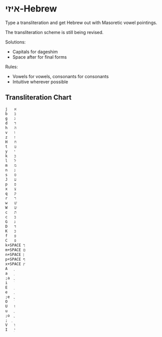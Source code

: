 # איזי-Hebrew

Type a transliteration and get Hebrew out with Masoretic vowel pointings.

The transliteration scheme is still being revised.

Solutions:

* Capitals for dageshim
* Space after for final forms

Rules:

* Vowels for vowels, consonants for consonants
* Intuitive wherever possible

## Transliteration Chart

```
j	א
b	ב
g	ג
d	ד
h	ה
v	ו
z	ז
H	ח
t	ט
y	י
k	כ
l	ל
m	מ
n	נ
s	ס
J	ע
p	פ
x	צ
q	ק
r	ר
w	שׁ
W	שׂ
c	ת
c	בּ
G	גּ
D	דּ
K	כּ
f	פּ
C	פּ
k+SPACE	ך
m+SPACE	ם
n+SPACE	ן
p+SPACE	ף
x+SPACE	ץ
A	ָ
a	ַ
;a	ֲ
i	ֹ
E	ֵ
e	ֶ
;e	ֱ
O	ֹ
U	וּ
u	ֻ
;o	ֳ
;	ְ
V	וֺ
I	ִי
```